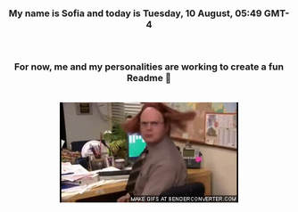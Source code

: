 


<div align="center">
<h3 >My name is Sofia and today is Tuesday, 10 August, 05:49 GMT-4</h3><br>
<h3 >For now, me and my personalities are working to create a fun Readme 👋
</h3><br>
<img src='img/dwight.gif' alt='working...'/>
</div>
